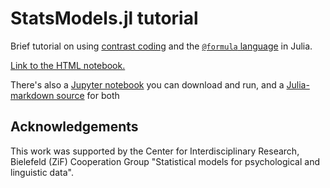 # StatsModels.jl tutorial

Brief tutorial on using [contrast
coding](https://juliastats.org/StatsModels.jl/stable/contrasts/) and the
[`@formula` language](https://juliastats.org/StatsModels.jl/stable/formula/) in
Julia.

[Link to the HTML notebook.](contrasts-and-formula.html)

There's also a [Jupyter notebook](contrasts-and-formula.ipynb) you can download
and run, and a [Julia-markdown source](contrasts-and-formula.jmd) for both

## Acknowledgements

This work was supported by the Center for Interdisciplinary Research, Bielefeld (ZiF) Cooperation Group "Statistical models for psychological and linguistic data".
